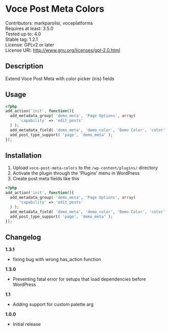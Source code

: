 # Voce Post Meta Colors
Contributors: markparolisi, voceplatforms  
Requires at least: 3.5.0  
Tested up to: 4.0  
Stable tag: 1.2.1  
License: GPLv2 or later  
License URI: http://www.gnu.org/licenses/gpl-2.0.html  

## Description
Extend Voce Post Meta with color picker (iris) fields


## Usage
```php
<?php
add_action('init', function(){
  add_metadata_group( 'demo_meta', 'Page Options', array(
      'capability' => 'edit_posts'
  ) );
  add_metadata_field( 'demo_meta', 'demo_color', 'Demo Color', 'color' );
  add_post_type_support( 'page', 'demo_meta' );
});
```

## Installation
1. Upload `voce-post-meta-colors` to the `/wp-content/plugins/` directory
1. Activate the plugin through the 'Plugins' menu in WordPress
1. Create post meta fields like this
```php
<?php
add_action('init', function(){
  add_metadata_group( 'demo_meta', 'Page Options', array(
      'capability' => 'edit_posts'
  ) );
  add_metadata_field( 'demo_meta', 'demo_color', 'Demo Color', 'color' );
  add_post_type_support( 'page', 'demo_meta' );
});
```

## Changelog

**1.3.1**
* fixing bug with wrong has_action function

**1.3.0**
* Preventing fatal error for setups that load dependencies before WordPress


**1.1**
* Adding support for custom palette arg

**1.0.0**
* Initial release
